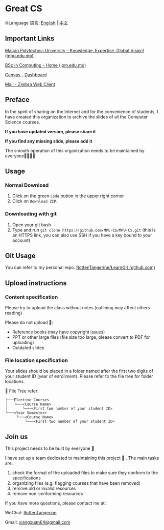 # Great CS

:globe_with_meridians:Language 语言: [English](https://github.com/MPU-CS/MPU-CS/blob/main/README.md)  |  [中文](https://github.com/MPU-CS/MPU-CS/blob/main/README_CHS.md)

## Important Links

[Macao Polytechnic University – Knowledge, Expertise, Global Vision! (mpu.edu.mo)](https://www.mpu.edu.mo/en/index.php)

[BSc in Computing - Home (ipm.edu.mo)](https://cp.ipm.edu.mo/)

[Canvas - Dashboard](https://canvas.mpu.edu.mo/)

[Mail - Zimbra Web Client](https://mail.ipm.edu.mo/)

## Preface

In the spirit of sharing on the Internet and for the convenience of students, I have created this organization to archive the slides of all the Computer Science courses.



**If you have updated version, please share it**

**If you find any missing slide, please add it**



The smooth operation of this organization needs to be maintained by everyone:family_man_woman_girl_boy:

## Usage

### Normal Download

1. Click on the green `Code` button in the upper right corner
2. Click on `Download ZIP`.

### Downloading with git 

1. Open your git bash
2. Type and run `git clone https://github.com/MPU-CS/MPU-CS.git` (this is an HTTPS link, you can also use SSH if you have a key bound to your account)

## Git Usage

You can refer to my personal repo. [RottenTangerine/LearnGit (github.com)](https://github.com/RottenTangerine/LearnGit)

## Upload instructions

### Content specification

Please try to upload the class without notes (outlining may affect others reading)

Please do not upload :no_entry_sign::

- Reference books (may have copyright issues)
- PPT or other large files (file size too large, please convert to PDF for uploading)
- Outdated slides

### File location specification

Your slides should be placed in a folder named after the first two digits of your student ID (year of enrollment). Please refer to the file tree for folder locations.

:evergreen_tree: File Tree refer:

```
├───Elective Courses
│   └───<Course Name>
│       └───<First two number of your student ID>
└───<Year Semester>
     └───<Course Name>
         └───<First two number of your student ID>
```

## Join us

This project needs to be built by everyone :busts_in_silhouette:

I have set up a team dedicated to maintaining this project :wrench: . The main tasks are.

1. check the format of the uploaded files to make sure they conform to the specifications
2. organizing files (e.g. flagging courses that have been removed)
3. remove old or invalid resources
4. remove non-conforming resources



If you have more questions, please contact me at:

WeChat: [RottenTangerine](https://github.com/RottenTangerine/RottenTangerine/blob/main/img/wechat_qr.png)

Gmail: xiangxuan64@gmail.com

